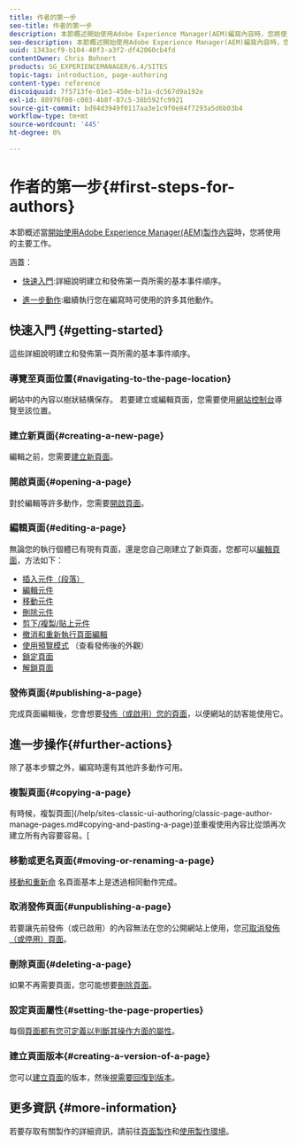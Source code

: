 ```yaml
---
title: 作者的第一步
seo-title: 作者的第一步
description: 本節概述開始使用Adobe Experience Manager(AEM)編寫內容時，您將使用的主要工作。
seo-description: 本節概述開始使用Adobe Experience Manager(AEM)編寫內容時，您將使用的主要工作。
uuid: 1343acf9-b104-40f3-a3f2-df42060cb4fd
contentOwner: Chris Bohnert
products: SG_EXPERIENCEMANAGER/6.4/SITES
topic-tags: introduction, page-authoring
content-type: reference
discoiquuid: 7f5713fe-01e3-450e-b71a-dc567d9a192e
exl-id: 88976f08-c003-4b8f-87c5-38b592fc9921
source-git-commit: bd94d3949f0117aa3e1c9f0e84f7293a5d6b03b4
workflow-type: tm+mt
source-wordcount: '445'
ht-degree: 0%

---
```


# 作者的第一步{#first-steps-for-authors}

本節概述當[開始使用Adobe Experience Manager(AEM)製作內容](/help/sites-authoring/author.md#concept-of-authoring-and-publishing)時，您將使用的主要工作。

涵蓋：

* [快速入門](#getting-started):詳細說明建立和發佈第一頁所需的基本事件順序。

* [進一步動作](#further-actions):繼續執行您在編寫時可使用的許多其他動作。

## 快速入門 {#getting-started}

這些詳細說明建立和發佈第一頁所需的基本事件順序。

### 導覽至頁面位置{#navigating-to-the-page-location}

網站中的內容以樹狀結構保存。 若要建立或編輯頁面，您需要使用[網站控制台](/help/sites-classic-ui-authoring/author-env-basic-handling.md#navigating-with-the-websites-console)導覽至該位置。

### 建立新頁面{#creating-a-new-page}

編輯之前，您需要[建立新頁面](/help/sites-classic-ui-authoring/classic-page-author-manage-pages.md#creating-a-new-page)。

### 開啟頁面{#opening-a-page}

對於編輯等許多動作，您需要[開啟頁面](/help/sites-classic-ui-authoring/classic-page-author-manage-pages.md#opening-a-page-for-editing)。

### 編輯頁面{#editing-a-page}

無論您的執行個體已有現有頁面，還是您自己剛建立了新頁面，您都可以[編輯頁面](/help/sites-classic-ui-authoring/classic-page-author-edit-content.md)，方法如下：

* [插入元件（段落）](/help/sites-classic-ui-authoring/classic-page-author-edit-content.md#inserting-a-component)
* [編輯元件](/help/sites-classic-ui-authoring/classic-page-author-edit-content.md#editing-a-component-content-and-properties)
* [移動元件](/help/sites-classic-ui-authoring/classic-page-author-edit-content.md#moving-a-component)
* [刪除元件](/help/sites-classic-ui-authoring/classic-page-author-edit-content.md#deleting-a-component)
* [剪下/複製/貼上元件](/help/sites-classic-ui-authoring/classic-page-author-edit-content.md#cut-copy-paste-a-component)
* [撤消和重新執行頁面編輯](/help/sites-classic-ui-authoring/classic-page-author-edit-content.md#undoing-and-redoing-page-edits)
* [使用預覽模式](/help/sites-classic-ui-authoring/classic-page-author-edit-content.md#previewing-pages) （查看發佈後的外觀）
* [鎖定頁面](/help/sites-classic-ui-authoring/classic-page-author-edit-content.md#locking-a-page)
* [解鎖頁面](/help/sites-classic-ui-authoring/classic-page-author-edit-content.md#unlocking-a-page)

### 發佈頁面{#publishing-a-page}

完成頁面編輯後，您會想要[發佈（或啟用）您的頁面](/help/sites-classic-ui-authoring/classic-page-author-publish-pages.md#main-pars-title-10)，以便網站的訪客能使用它。

## 進一步操作{#further-actions}

除了基本步驟之外，編寫時還有其他許多動作可用。

### 複製頁面{#copying-a-page}

有時候，複製頁面](/help/sites-classic-ui-authoring/classic-page-author-manage-pages.md#copying-and-pasting-a-page)並重複使用內容比從頭再次建立所有內容要容易。[

### 移動或更名頁面{#moving-or-renaming-a-page}

[移動和重新命](/help/sites-classic-ui-authoring/classic-page-author-manage-pages.md#moving-or-renaming-page) 名頁面基本上是透過相同動作完成。

### 取消發佈頁面{#unpublishing-a-page}

若要讓先前發佈（或已啟用）的內容無法在您的公開網站上使用，您[可取消發佈（或停用）頁面](/help/sites-classic-ui-authoring/classic-page-author-publish-pages.md#unpublishing-a-page)。

### 刪除頁面{#deleting-a-page}

如果不再需要頁面，您可能想要[刪除頁面](/help/sites-classic-ui-authoring/classic-page-author-manage-pages.md#deleting-a-page)。

### 設定頁面屬性{#setting-the-page-properties}

每個[頁面都有您可定義以判斷其操作方面的屬性](/help/sites-classic-ui-authoring/classic-page-author-edit-page-properties.md)。

### 建立頁面版本{#creating-a-version-of-a-page}

您可以[建立頁面](/help/sites-classic-ui-authoring/classic-page-author-work-with-versions.md#creating-a-new-version)的版本，然後[視需要回復到版本](/help/sites-classic-ui-authoring/classic-page-author-work-with-versions.md#restoring-a-page-version-from-sidekick)。

## 更多資訊 {#more-information}

若要存取有關製作的詳細資訊，請前往[頁面製作](/help/sites-classic-ui-authoring/classic-page-author.md)和[使用製作環境](/help/sites-classic-ui-authoring/author-env.md)。
